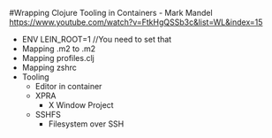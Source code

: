 #Wrapping Clojure Tooling in Containers - Mark Mandel
https://www.youtube.com/watch?v=FtkHgQSSb3c&list=WL&index=15

* ENV LEIN_ROOT=1 //You need to set that 
* Mapping .m2 to .m2
* Mapping profiles.clj
* Mapping zshrc
* Tooling
	* Editor in container
	* XPRA
		* X Window Project
	* SSHFS
		* Filesystem over SSH

    